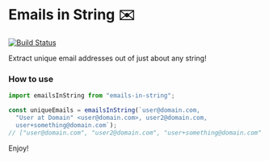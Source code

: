 # Emails in String ✉️

[![Build Status](https://travis-ci.org/azcn2503/emails-in-string.svg?branch=master)](https://travis-ci.org/azcn2503/emails-in-string)

Extract unique email addresses out of just about any string!

### How to use

```js
import emailsInString from "emails-in-string";

const uniqueEmails = emailsInString(`user@domain.com,
  "User at Domain" <user@domain.com>, user2@domain.com,
  user+something@domain.com`);
// ["user@domain.com", "user2@domain.com", "user+something@domain.com" ]
```

Enjoy!
